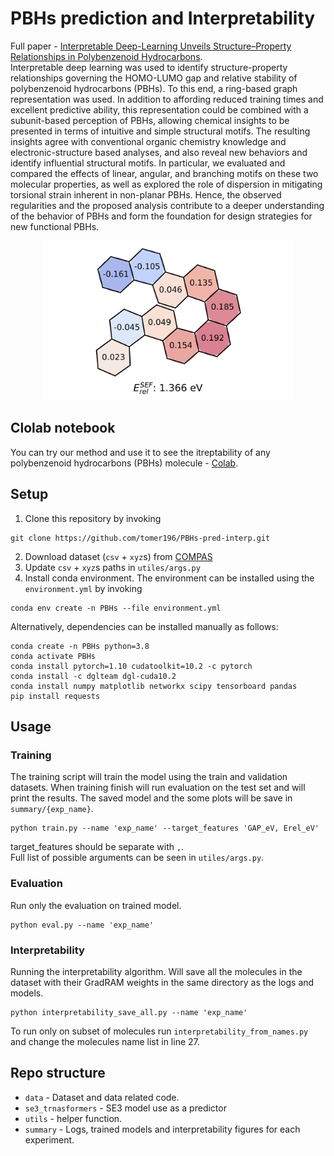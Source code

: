# PBHs prediction and Interpretability
Full paper - [Interpretable Deep-Learning Unveils Structure–Property Relationships in Polybenzenoid Hydrocarbons](https://pubs.acs.org/doi/10.1021/acs.joc.2c02381).  
Interpretable deep learning was used to identify structure-property relationships governing the HOMO-LUMO gap and relative stability of polybenzenoid hydrocarbons (PBHs). To this end, a ring-based graph representation was used. In addition to affording reduced training times and excellent predictive ability, this representation could be combined with a subunit-based perception of PBHs, allowing chemical insights to be presented in terms of intuitive and simple structural motifs. The resulting insights agree with conventional organic chemistry knowledge and electronic-structure based analyses, and also reveal new behaviors and identify influential structural motifs. In particular, we evaluated and compared the effects of linear, angular, and branching motifs on these two molecular properties, as well as explored the role of dispersion in mitigating torsional strain inherent in non-planar PBHs. Hence, the observed regularities and the proposed analysis  contribute to a deeper understanding of the behavior of PBHs and form the foundation for design strategies for new functional PBHs. 

<p align="center">
<img src="https://github.com/tomer196/PBHs-pred-interp/blob/main/Interp-example.png" width="400" >
</p>

## Clolab notebook
You can try our method and use it to see the itreptability of any polybenzenoid hydrocarbons (PBHs) molecule - [Colab](https://colab.research.google.com/drive/1UKiHOg17C9m9xoJRQM6qJDy-61HzlzU_?usp=sharing).  

## Setup
1. Clone this repository by invoking
```
git clone https://github.com/tomer196/PBHs-pred-interp.git
```
2. Download dataset (`csv` + `xyz`s) from [COMPAS](https://gitlab.com/porannegroup/compas)
3. Update `csv` + `xyz`s paths in `utiles/args.py`
4. Install conda environment. The environment can be installed using the `environment.yml` by invoking
```
conda env create -n PBHs --file environment.yml
```
Alternatively, dependencies can be installed manually as follows:
```
conda create -n PBHs python=3.8
conda activate PBHs
conda install pytorch=1.10 cudatoolkit=10.2 -c pytorch
conda install -c dglteam dgl-cuda10.2
conda install numpy matplotlib networkx scipy tensorboard pandas 
pip install requests
```

## Usage
### Training
The training script will train the model using the train and validation datasets. 
When training finish will run evaluation on the test set and will print the results. 
The saved model and the some plots will be save in `summary/{exp_name}`. 
```
python train.py --name 'exp_name' --target_features 'GAP_eV, Erel_eV' 
```

target_features should be separate with `,`.  
Full list of possible arguments can be seen in `utiles/args.py`.  

### Evaluation
Run only the evaluation on trained model.
```
python eval.py --name 'exp_name'
```

### Interpretability
Running the interpretability algorithm. Will save all the molecules in the dataset 
with their GradRAM weights in the same directory as the logs and models.
```
python interpretability_save_all.py --name 'exp_name'
```
To run only on subset of molecules run `interpretability_from_names.py` and change the molecules name
list in line 27.

## Repo structure
- `data` -  Dataset and data related code.
- `se3_trnasformers` - SE3 model use as a predictor
- `utils` - helper function. 
- `summary` - Logs, trained models and interpretability figures for each experiment. 


